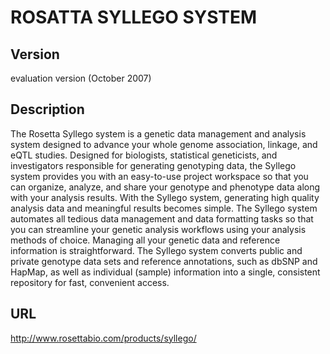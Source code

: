 # ROSATTA SYLLEGO SYSTEM

## Version
evaluation version (October 2007)

## Description
The Rosetta Syllego system is a genetic data management and analysis system designed to advance your whole genome association, linkage, and eQTL studies. Designed for biologists, statistical geneticists, and investigators responsible for generating genotyping data, the Syllego system provides you with an easy-to-use project workspace so that you can organize, analyze, and share your genotype and phenotype data along with your analysis results. With the Syllego system, generating high quality analysis data and meaningful results becomes simple. The Syllego system automates all tedious data management and data formatting tasks so that you can streamline your genetic analysis workflows using your analysis methods of choice. Managing all your genetic data and reference information is straightforward. The Syllego system converts public and private genotype data sets and reference annotations, such as dbSNP and HapMap, as well as individual (sample) information into a single, consistent repository for fast, convenient access.

## URL
http://www.rosettabio.com/products/syllego/
